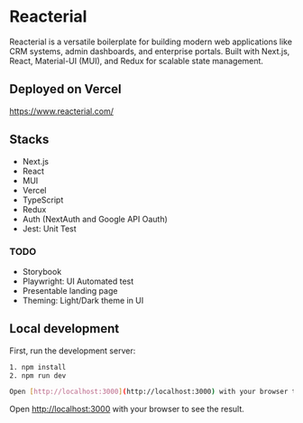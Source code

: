 # Reacterial

Reacterial is a versatile boilerplate for building modern web applications like CRM systems, admin dashboards, and enterprise portals. Built with Next.js, React, Material-UI (MUI), and Redux for scalable state management.


## Deployed on Vercel
https://www.reacterial.com/

## Stacks
- Next.js
- React
- MUI
- Vercel
- TypeScript
- Redux
- Auth (NextAuth and Google API Oauth)
- Jest: Unit Test

### TODO
- Storybook
- Playwright: UI Automated test
- Presentable landing page
- Theming: Light/Dark theme in UI

## Local development

First, run the development server:

```bash
1. npm install
2. npm run dev

Open [http://localhost:3000](http://localhost:3000) with your browser to see the result.
```
Open [http://localhost:3000](http://localhost:3000) with your browser to see the result.
